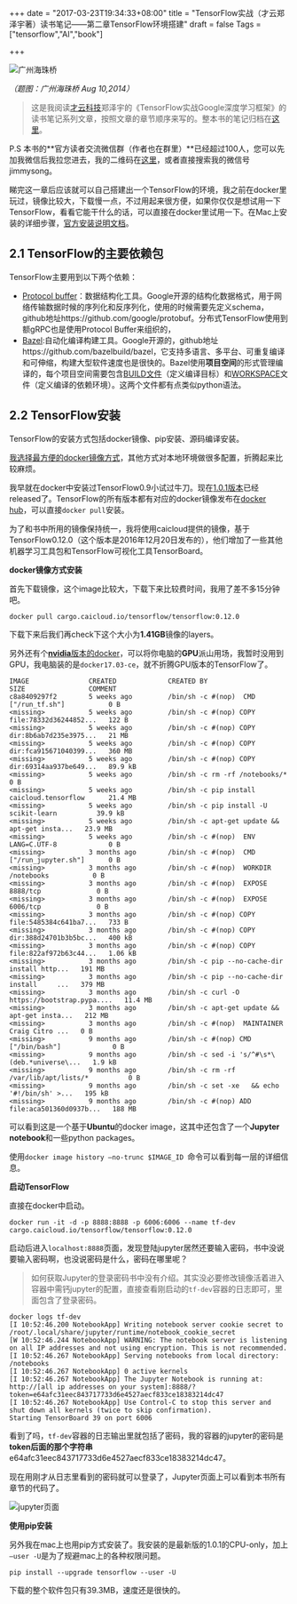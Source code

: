 +++
date = "2017-03-23T19:34:33+08:00"
title = "TensorFlow实战（才云郑泽宇著）读书笔记——第二章TensorFlow环境搭建"
draft = false
Tags = ["tensorflow","AI","book"]

+++

![广州海珠桥](http://olz1di9xf.bkt.clouddn.com/20140810002.jpg)

*（题图：广州海珠桥 Aug 10,2014）*

> 这是我阅读[才云科技](caicloud.io)郑泽宇的《TensorFlow实战Google深度学习框架》的读书笔记系列文章，按照文章的章节顺序来写的。整本书的笔记归档在[这里](https://jimmysong.io/tags/tensorflow-practice-reading-notes/)。

P.S 本书的**官方读者交流微信群（作者也在群里）**已经超过100人，您可以先加我微信后我拉您进去，我的二维码在[这里](rootsongjc.github.io/about)，或者直接搜索我的微信号jimmysong。

睇完这一章后应该就可以自己搭建出一个TensorFlow的环境，我之前在docker里玩过，镜像比较大，下载慢一点，不过用起来很方便，如果你仅仅是想试用一下TensorFlow，看看它能干什么的话，可以直接在docker里试用一下。在Mac上安装的详细步骤，[官方安装说明文档](https://www.tensorflow.org/install/install_mac)。

## 2.1 TensorFlow的主要依赖包

TensorFlow主要用到以下两个依赖：

- [Protocol buffer](https://developers.google.com/protocol-buffers/)：数据结构化工具。Google开源的结构化数据格式，用于网络传输数据时候的序列化和反序列化，使用的时候需要先定义schema，github地址https://github.com/google/protobuf。分布式TensorFlow使用到额gRPC也是使用Protocol Buffer来组织的，
- [Bazel](https://bazel.build/):自动化编译构建工具。Google开源的，github地址https://github.com/bazelbuild/bazel，它支持多语言、多平台、可重复编译和可伸缩，构建大型软件速度也是很快的。Bazel使用**项目空间**的形式管理编译的，每个项目空间需要包含[BUILD文件](https://github.com/tensorflow/tensorflow/blob/master/bower.BUILD)（定义编译目标）和[WORKSPACE](https://github.com/tensorflow/tensorflow/blob/master/WORKSPACE)文件（定义编译的依赖环境）。这两个文件都有点类似python语法。

## 2.2 TensorFlow安装

TensorFlow的安装方式包括docker镜像、pip安装、源码编译安装。

<u>我选择最方便的docker镜像方式</u>，其他方式对本地环境做很多配置，折腾起来比较麻烦。

我早就在docker中安装过TensorFlow0.9小试过牛刀。现在[1.0.1版本](https://github.com/tensorflow/tensorflow/releases)已经released了。TensorFlow的所有版本都有对应的docker镜像发布在[docker hub](https://hub.docker.com/r/tensorflow/tensorflow/tags/)，可以直接`docker pull`安装。

为了和书中所用的镜像保持统一，我将使用caicloud提供的镜像，基于TensorFlow0.12.0（这个版本是2016年12月20日发布的），他们增加了一些其他机器学习工具包和TensorFlow可视化工具TensorBoard。

**docker镜像方式安装**

首先下载镜像，这个image比较大，下载下来比较费时间，我用了差不多15分钟吧。

```shell
docker pull cargo.caicloud.io/tensorflow/tensorflow:0.12.0
```

下载下来后我们再check下这个大小为**1.41GB**镜像的layers。

另外还有个[**nvidia**版本的docker](https://github.com/NVIDIA/nvidia-docker)，可以将你电脑的**GPU**派山用场，我暂时没用到GPU，我电脑装的是`docker17.03-ce`，就不折腾GPU版本的TensorFlow了。

```
IMAGE               CREATED             CREATED BY                                      SIZE                COMMENT
c8a8409297f2        5 weeks ago         /bin/sh -c #(nop)  CMD ["/run_tf.sh"]           0 B                 
<missing>           5 weeks ago         /bin/sh -c #(nop) COPY file:78332d36244852...   122 B               
<missing>           5 weeks ago         /bin/sh -c #(nop) COPY dir:8b6ab7d235e3975...   21 MB               
<missing>           5 weeks ago         /bin/sh -c #(nop) COPY dir:fca915671040399...   360 MB              
<missing>           5 weeks ago         /bin/sh -c #(nop) COPY dir:69314aa937be649...   89.9 kB             
<missing>           5 weeks ago         /bin/sh -c rm -rf /notebooks/*                  0 B                 
<missing>           5 weeks ago         /bin/sh -c pip install caicloud.tensorflow      21.4 MB             
<missing>           5 weeks ago         /bin/sh -c pip install -U scikit-learn          39.9 kB             
<missing>           5 weeks ago         /bin/sh -c apt-get update && apt-get insta...   23.9 MB             
<missing>           5 weeks ago         /bin/sh -c #(nop)  ENV LANG=C.UTF-8             0 B                 
<missing>           3 months ago        /bin/sh -c #(nop)  CMD ["/run_jupyter.sh"]      0 B                 
<missing>           3 months ago        /bin/sh -c #(nop)  WORKDIR /notebooks           0 B                 
<missing>           3 months ago        /bin/sh -c #(nop)  EXPOSE 8888/tcp              0 B                 
<missing>           3 months ago        /bin/sh -c #(nop)  EXPOSE 6006/tcp              0 B                 
<missing>           3 months ago        /bin/sh -c #(nop) COPY file:5485384c641ba7...   733 B               
<missing>           3 months ago        /bin/sh -c #(nop) COPY dir:388d24701b3b5bc...   400 kB              
<missing>           3 months ago        /bin/sh -c #(nop) COPY file:822af972b63c44...   1.06 kB             
<missing>           3 months ago        /bin/sh -c pip --no-cache-dir install http...   191 MB              
<missing>           3 months ago        /bin/sh -c pip --no-cache-dir install     ...   379 MB              
<missing>           3 months ago        /bin/sh -c curl -O https://bootstrap.pypa....   11.4 MB             
<missing>           3 months ago        /bin/sh -c apt-get update && apt-get insta...   212 MB              
<missing>           3 months ago        /bin/sh -c #(nop)  MAINTAINER Craig Citro ...   0 B                 
<missing>           9 months ago        /bin/sh -c #(nop) CMD ["/bin/bash"]             0 B                 
<missing>           9 months ago        /bin/sh -c sed -i 's/^#\s*\(deb.*universe\...   1.9 kB              
<missing>           9 months ago        /bin/sh -c rm -rf /var/lib/apt/lists/*          0 B                 
<missing>           9 months ago        /bin/sh -c set -xe   && echo '#!/bin/sh' >...   195 kB              
<missing>           9 months ago        /bin/sh -c #(nop) ADD file:aca501360d0937b...   188 MB 
```

可以看到这是一个基于**Ubuntu**的docker image，这其中还包含了一个**Jupyter notebook**和一些python packages。

使用`docker image history —no-trunc $IMAGE_ID `命令可以看到每一层的详细信息。

**启动TensorFlow**

直接在docker中启动。

```Shell
docker run -it -d -p 8888:8888 -p 6006:6006 --name tf-dev cargo.caicloud.io/tensorflow/tensorflow:0.12.0 
```

启动后进入`localhost:8888`页面，发现登陆jupyter居然还要输入密码，书中没说要输入密码啊，也没说密码是什么，密码在哪里呢？

> 如何获取Jupyter的登录密码书中没有介绍。其实没必要修改镜像活着进入容器中需钙jupyter的配置，直接查看刚启动的`tf-dev`容器的日志即可，里面包含了登录密码。

```
docker logs tf-dev
[I 10:52:46.200 NotebookApp] Writing notebook server cookie secret to /root/.local/share/jupyter/runtime/notebook_cookie_secret
[W 10:52:46.244 NotebookApp] WARNING: The notebook server is listening on all IP addresses and not using encryption. This is not recommended.
[I 10:52:46.267 NotebookApp] Serving notebooks from local directory: /notebooks
[I 10:52:46.267 NotebookApp] 0 active kernels 
[I 10:52:46.267 NotebookApp] The Jupyter Notebook is running at: http://[all ip addresses on your system]:8888/?token=e64afc31eec843717733d6e4527aecf833ce18383214dc47
[I 10:52:46.267 NotebookApp] Use Control-C to stop this server and shut down all kernels (twice to skip confirmation).
Starting TensorBoard 39 on port 6006
```

看到了吗，`tf-dev`容器的日志输出里就包括了密码，我的容器的jupyter的密码是**token后面的那个字符串**e64afc31eec843717733d6e4527aecf833ce18383214dc47。

现在用刚才从日志里看到的密码就可以登录了，Jupyter页面上可以看到本书所有章节的代码了。

![jupyter页面](http://olz1di9xf.bkt.clouddn.com/tensorflow-practice-chapter2-jupyter-web.jpg)

**使用pip安装**

另外我在mac上也用pip方式安装了。我安装的是最新版的1.0.1的CPU-only，加上`—user -U`是为了规避mac上的各种权限问题。

```shell
pip install --upgrade tensorflow --user -U
```

下载的整个软件包只有39.3MB，速度还是很快的。
